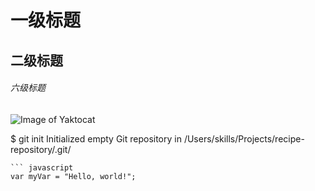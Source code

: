 # 一级标题

## 二级标题

###### 六级标题

![Image of Yaktocat](https://octodex.github.com/images/yaktocat.png)

$ git init
Initialized empty Git repository in /Users/skills/Projects/recipe-repository/.git/
```
``` javascript
var myVar = "Hello, world!";
```

